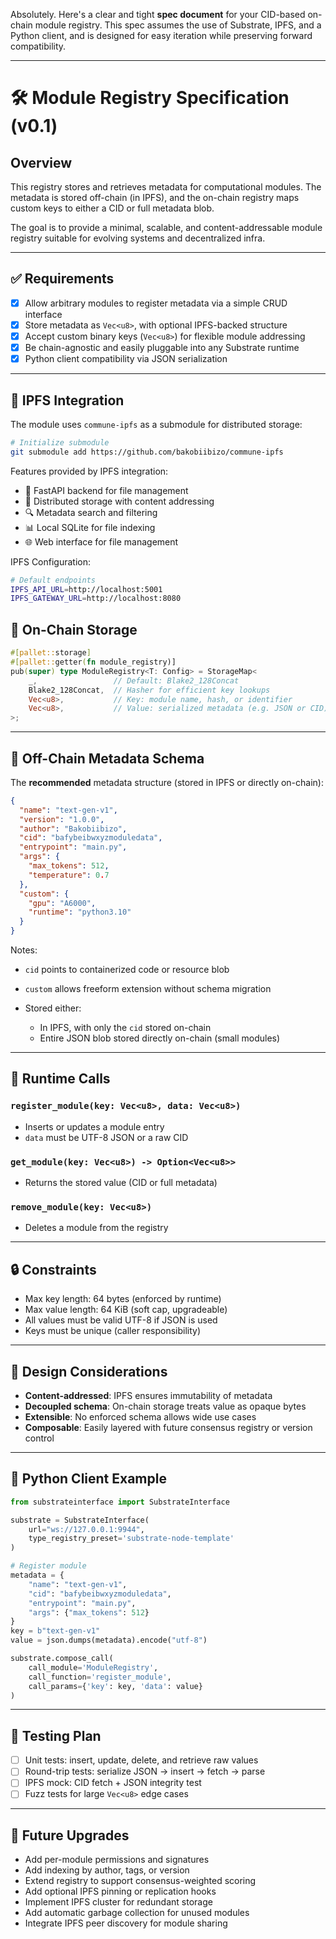Absolutely. Here's a clear and tight **spec document** for your CID-based on-chain module registry. This spec assumes the use of Substrate, IPFS, and a Python client, and is designed for easy iteration while preserving forward compatibility.

---

# 🛠️ Module Registry Specification (v0.1)

## Overview

This registry stores and retrieves metadata for computational modules. The metadata is stored off-chain (in IPFS), and the on-chain registry maps custom keys to either a CID or full metadata blob.

The goal is to provide a minimal, scalable, and content-addressable module registry suitable for evolving systems and decentralized infra.

---

## ✅ Requirements

* [x] Allow arbitrary modules to register metadata via a simple CRUD interface
* [x] Store metadata as `Vec<u8>`, with optional IPFS-backed structure
* [x] Accept custom binary keys (`Vec<u8>`) for flexible module addressing
* [x] Be chain-agnostic and easily pluggable into any Substrate runtime
* [x] Python client compatibility via JSON serialization

---

## 🔗 IPFS Integration

The module uses `commune-ipfs` as a submodule for distributed storage:

```bash
# Initialize submodule
git submodule add https://github.com/bakobiibizo/commune-ipfs
```

Features provided by IPFS integration:
- 🚀 FastAPI backend for file management
- 📁 Distributed storage with content addressing
- 🔍 Metadata search and filtering
- 📊 Local SQLite for file indexing
- 🌐 Web interface for file management

IPFS Configuration:
```bash
# Default endpoints
IPFS_API_URL=http://localhost:5001
IPFS_GATEWAY_URL=http://localhost:8080
```

## 🧱 On-Chain Storage

```rust
#[pallet::storage]
#[pallet::getter(fn module_registry)]
pub(super) type ModuleRegistry<T: Config> = StorageMap<
    _,                 // Default: Blake2_128Concat
    Blake2_128Concat,  // Hasher for efficient key lookups
    Vec<u8>,           // Key: module name, hash, or identifier
    Vec<u8>,           // Value: serialized metadata (e.g. JSON or CID)
>;
```

---

## 🔁 Off-Chain Metadata Schema

The **recommended** metadata structure (stored in IPFS or directly on-chain):

```json
{
  "name": "text-gen-v1",
  "version": "1.0.0",
  "author": "Bakobiibizo",
  "cid": "bafybeibwxyzmoduledata",
  "entrypoint": "main.py",
  "args": {
    "max_tokens": 512,
    "temperature": 0.7
  },
  "custom": {
    "gpu": "A6000",
    "runtime": "python3.10"
  }
}
```

Notes:

* `cid` points to containerized code or resource blob
* `custom` allows freeform extension without schema migration
* Stored either:

  * In IPFS, with only the `cid` stored on-chain
  * Entire JSON blob stored directly on-chain (small modules)

---

## 🧪 Runtime Calls

### `register_module(key: Vec<u8>, data: Vec<u8>)`

* Inserts or updates a module entry
* `data` must be UTF-8 JSON or a raw CID

### `get_module(key: Vec<u8>) -> Option<Vec<u8>>`

* Returns the stored value (CID or full metadata)

### `remove_module(key: Vec<u8>)`

* Deletes a module from the registry

---

## 🔒 Constraints

* Max key length: 64 bytes (enforced by runtime)
* Max value length: 64 KiB (soft cap, upgradeable)
* All values must be valid UTF-8 if JSON is used
* Keys must be unique (caller responsibility)

---

## 🧠 Design Considerations

* **Content-addressed**: IPFS ensures immutability of metadata
* **Decoupled schema**: On-chain storage treats value as opaque bytes
* **Extensible**: No enforced schema allows wide use cases
* **Composable**: Easily layered with future consensus registry or version control

---

## 🐍 Python Client Example

```python
from substrateinterface import SubstrateInterface

substrate = SubstrateInterface(
    url="ws://127.0.0.1:9944",
    type_registry_preset='substrate-node-template'
)

# Register module
metadata = {
    "name": "text-gen-v1",
    "cid": "bafybeibwxyzmoduledata",
    "entrypoint": "main.py",
    "args": {"max_tokens": 512}
}
key = b"text-gen-v1"
value = json.dumps(metadata).encode("utf-8")

substrate.compose_call(
    call_module='ModuleRegistry',
    call_function='register_module',
    call_params={'key': key, 'data': value}
)
```

---

## 🧪 Testing Plan

* [ ] Unit tests: insert, update, delete, and retrieve raw values
* [ ] Round-trip tests: serialize JSON → insert → fetch → parse
* [ ] IPFS mock: CID fetch + JSON integrity test
* [ ] Fuzz tests for large `Vec<u8>` edge cases

---

## 🔮 Future Upgrades

* Add per-module permissions and signatures
* Add indexing by author, tags, or version
* Extend registry to support consensus-weighted scoring
* Add optional IPFS pinning or replication hooks
* Implement IPFS cluster for redundant storage
* Add automatic garbage collection for unused modules
* Integrate IPFS peer discovery for module sharing
